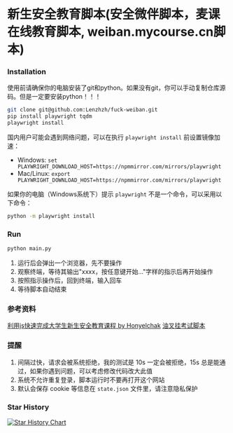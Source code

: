 # 新生安全教育脚本(安全微伴脚本，麦课在线教育脚本, weiban.mycourse.cn脚本)

### Installation

使用前请确保你的电脑安装了git和python。如果没有git，你可以手动复制仓库源码。但是一定要安装python！！！

```bash
git clone git@github.com:Lenzhzh/fuck-weiban.git
pip install playwright tqdm
playwright install
```

国内用户可能会遇到网络问题，可以在执行 `playwright install` 前设置镜像加速：

- Windows: `set PLAYWRIGHT_DOWNLOAD_HOST=https://npmmirror.com/mirrors/playwright`
- Mac/Linux: `export PLAYWRIGHT_DOWNLOAD_HOST=https://npmmirror.com/mirrors/playwright`

如果你的电脑（Windows系统下）提示  `playwright` 不是一个命令，可以采用以下命令：

```bash
python -m playwright install
```

### Run

```bash
python main.py
```

1. 运行后会弹出一个浏览器，先不要操作
2. 观察终端，等待其输出"xxxx，按任意键开始..."字样的指示后再开始操作
3. 按照指示操作后，回到终端，输入回车
4. 等待脚本自动结束

### 参考资料

[利用js快速完成大学生新生安全教育课程 by Honyelchak](https://blog.csdn.net/m0_38072683/article/details/118878085)
[油叉挂考试脚本](https://greasyfork.org/zh-CN/scripts/544879-%E5%AE%89%E5%85%A8%E5%BE%AE%E4%BC%B4-2025-08-%E5%8F%AF%E5%88%B7%E8%AF%BE%E7%A8%8B-by-%E6%B5%A9%E5%8A%AB%E8%80%8512345-modified-by-houtar/code)

### 提醒

1. 间隔过快，请求会被系统拒绝，我的测试是 10s 一定会被拒绝，15s 总是能通过，如果你遇到问题，可以考虑修改代码改大此值
3. 系统不允许重复登录，脚本运行时不要再打开这个网站
4. 默认会保存 cookie 等信息在 `state.json` 文件里，请注意隐私保护

### Star History

[![Star History Chart](https://api.star-history.com/svg?repos=panjd123/fuck-weiban&type=Date)](https://star-history.com/#panjd123/fuck-weiban&Date)
